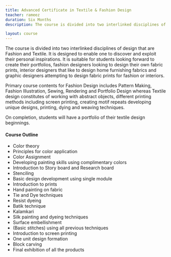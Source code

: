 ```yaml
---
title: Advanced Certificate in Textile & Fashion Design
teacher: rameez
duration: Six Months
description: The course is divided into two interlinked disciplines of design that are Fashion and Textile

layout: course
---
```


The course is divided into two interlinked disciplines of design that are Fashion and Textile. It is designed to enable one to discover and exploit their personal inspirations. It is suitable for students looking forward to create their portfolios, fashion designers looking to design their own fabric prints, interior designers that like to design home furnishing fabrics and graphic designers attempting to design fabric prints for fashion or interiors.

Primary course contents for Fashion Design includes Pattern Making, Fashion Illustration, Sewing, Rendering and Portfolio Design whereas Textile design constitutes of working with abstract objects, different printing methods including screen printing, creating motif repeats developing unique designs, printing, dying and weaving techniques.

On completion, students will have a portfolio of their textile design beginnings.

#### Course Outline

* Color theory
* Principles for color application
* Color Assignment
* Developing painting skills using complimentary colors
* Introduction to Story board and Research board
* Stenciling
* Basic design development using single module
* Introduction to prints
* Hand painting on fabric
* Tie and Dye techniques
* Resist dyeing
* Batik technique
* Kalamkari
* Silk painting and dyeing techniques
* Surface embellishment
* (Basic stitches) using all previous techniques
* Introduction to screen printing
* One unit design formation
* Block carving
* Final exhibition of all the products
